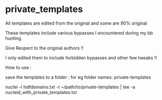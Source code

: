 # private_templates

 All templates are edited from the original and some are 90% original
 
 These templates include various bypasses I encountered during my bb hunting. 
 
 
 Give Respect to the original authors !! 
 
 I only edited them to include forbidden bypasses and other few tweaks !!
 
 
 How to use :
 
 save the templates to a folder : for eg folder names: private-templates
 
 nuclei -l listfdomains.txt -t ~/path/to/private-templates | tee -a  nucleid_with_private_templates.txt
